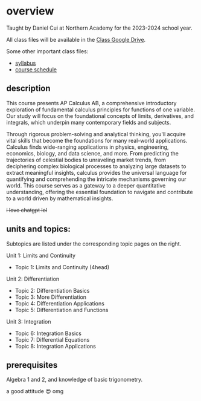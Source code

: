 # overview

Taught by Daniel Cui at Northern Academy for the 2023-2024 school year.

All class files will be available in the [Class Google Drive](https://drive.google.com/drive/folders/1cVJo8yTzIIyhgrDXjjRSRJ_KG-3iJtSW?usp=sharing).

Some other important class files: 
- [syllabus](https://docs.google.com/document/d/1LN8PFLvAU3-H76yTeT9gfXAI1RFMmZ6qReQuZrQ4eNs/edit?usp=sharing)
- [course schedule](https://docs.google.com/document/d/1lQBxz9FajhdhNAr558p_xVjjoJ2LRGE87KN5XaYAIs8/edit?usp=sharing)

## description

This course presents AP Calculus AB, a comprehensive introductory exploration of fundamental calculus principles for functions of one variable. Our study will focus on the foundational concepts of limits, derivatives, and integrals, which underpin many contemporary fields and subjects. 

Through rigorous problem-solving and analytical thinking, you'll acquire vital skills that become the foundations for many real-world applications. Calculus finds wide-ranging applications in physics, engineering, economics, biology, and data science, and more. From predicting the trajectories of celestial bodies to unraveling market trends, from deciphering complex biological processes to analyzing large datasets to extract meaningful insights, calculus provides the universal language for quantifying and comprehending the intricate mechanisms governing our world. This course serves as a gateway to a deeper quantitative understanding, offering the essential foundation to navigate and contribute to a world driven by mathematical insights.

~~i love chatgpt lol~~ 

## units and topics: 
Subtopics are listed under the corresponding topic pages on the right. 

Unit 1: Limits and Continuity
- Topic 1: Limits and Continuity (4head)

Unit 2: Differentiation
- Topic 2: Differentiation Basics
- Topic 3: More Differentiation
- Topic 4: Differentiation Applications
- Topic 5: Differentiation and Functions

Unit 3: Integration
- Topic 6: Integration Basics
- Topic 7: Differential Equations
- Topic 8: Integration Applications

## prerequisites

Algebra 1 and 2, and knowledge of basic trigonometry.

a good attitude 😍 omg